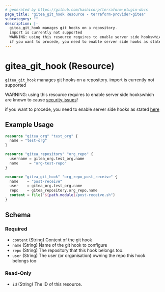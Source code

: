 ```yaml
---
# generated by https://github.com/hashicorp/terraform-plugin-docs
page_title: "gitea_git_hook Resource - terraform-provider-gitea"
subcategory: ""
description: |-
  gitea_git_hook manages git hooks on a repository.
  import is currently not supported
  WARNING: using this resource requires to enable server side hookswhich are known to cause security issues https://github.com/go-gitea/gitea/pull/13058!
  if you want to procede, you need to enable server side hooks as stated here https://docs.gitea.io/en-us/config-cheat-sheet/#security-security
---
```


# gitea_git_hook (Resource)

`gitea_git_hook` manages git hooks on a repository.
import is currently not supported

WARNING: using this resource requires to enable server side hookswhich are known to cause [security issues](https://github.com/go-gitea/gitea/pull/13058)!

if you want to procede, you need to enable server side hooks as stated [here](https://docs.gitea.io/en-us/config-cheat-sheet/#security-security)

## Example Usage

```terraform
resource "gitea_org" "test_org" {
  name = "test-org"
}

resource "gitea_repository" "org_repo" {
  username = gitea_org.test_org.name
  name     = "org-test-repo"
}

resource "gitea_git_hook" "org_repo_post_receive" {
  name    = "post-receive"
  user    = gitea_org.test_org.name
  repo    = gitea_repository.org_repo.name
  content = file("${path.module}/post-receive.sh")
}
```

<!-- schema generated by tfplugindocs -->
## Schema

### Required

- `content` (String) Content of the git hook
- `name` (String) Name of the git hook to configure
- `repo` (String) The repository that this hook belongs too.
- `user` (String) The user (or organisation) owning the repo this hook belongs too

### Read-Only

- `id` (String) The ID of this resource.
